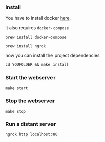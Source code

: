 ### Install
You have to install docker [here](https://www.docker.com/products/docker).

it also requires `docker-compose`
```
brew install docker-compose
```

```
brew install ngrok
```

now you can install the project dependencies
```
cd YOUFOLDER && make install
```

### Start the webserver
```
make start
```


### Stop the webserver
```
make stop
```

### Run a distant server
```
ngrok http localhost:80
```
